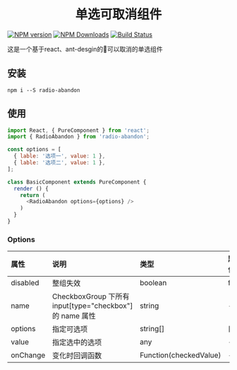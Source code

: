 # <center>单选可取消组件</center>

[![NPM version](https://img.shields.io/npm/v/radio-abandon.svg)](https://www.npmjs.org/package/radio-abandon)
[![NPM Downloads](https://img.shields.io/npm/dm/radio-abandon.svg)](https://www.npmjs.org/package/radio-abandon)
[![Build Status](https://travis-ci.org/cahamilton/radio-abandon.svg?branch=master)](https://travis-ci.org/cahamilton/radio-abandon)

这是一个基于react、ant-desgin的可以取消的单选组件

## 安装

```npm
npm i --S radio-abandon
```

## 使用

```javascript
import React, { PureComponent } from 'react';
import { RadioAbandon } from 'radio-abandon';

const options = [
  { lable: '选项一', value: 1 },
  { lable: '选项二', value: 1 },
];

class BasicComponent extends PureComponent {
  render () {
    return (
      <RadioAbandon options={options} />
    )
  }
}
```

### Options

| 属性 | 说明 | 类型 | 默认值 |
| :--- | :--- | :--- | :--- |
| disabled | 整组失效 | boolean | false |
| name | CheckboxGroup 下所有 input[type="checkbox"] 的 name 属性 | string | - |
| options | 指定可选项 | string[] | [] |
| value | 指定选中的选项 | any | - |
| onChange | 变化时回调函数 | Function(checkedValue) | - |